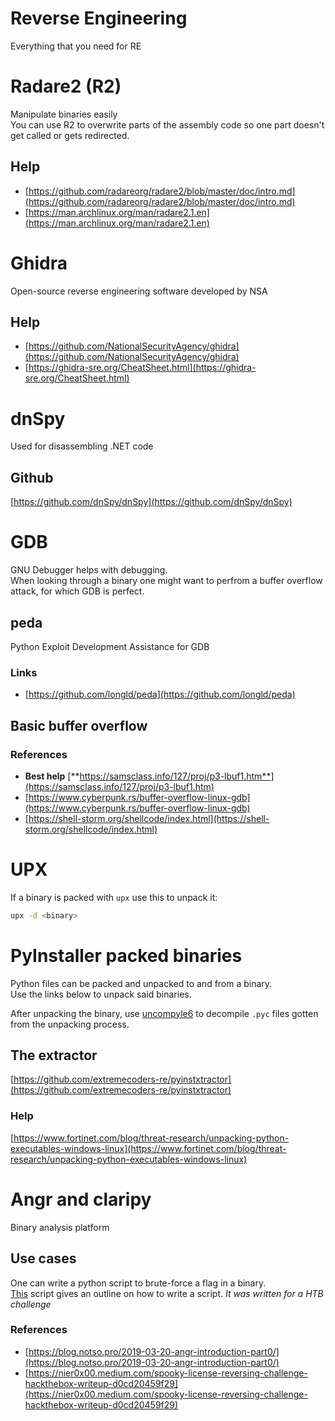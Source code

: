 # Reverse Engineering
Everything that you need for RE

# Radare2 (R2)
Manipulate binaries easily    
You can use R2 to overwrite parts of the assembly code so one part doesn't get called or gets redirected.

## Help
- [https://github.com/radareorg/radare2/blob/master/doc/intro.md](https://github.com/radareorg/radare2/blob/master/doc/intro.md)
- [https://man.archlinux.org/man/radare2.1.en](https://man.archlinux.org/man/radare2.1.en)


# Ghidra
Open-source reverse engineering software developed by NSA

## Help
- [https://github.com/NationalSecurityAgency/ghidra](https://github.com/NationalSecurityAgency/ghidra)
- [https://ghidra-sre.org/CheatSheet.html](https://ghidra-sre.org/CheatSheet.html)



# dnSpy
Used for disassembling .NET code

## Github
[https://github.com/dnSpy/dnSpy](https://github.com/dnSpy/dnSpy)



# GDB
GNU Debugger helps with debugging.    
When looking through a binary one might want to perfrom a buffer overflow attack, for which GDB is perfect.

## peda
Python Exploit Development Assistance for GDB

### Links
- [https://github.com/longld/peda](https://github.com/longld/peda)

## Basic buffer overflow
### References
- **Best help**    [**https://samsclass.info/127/proj/p3-lbuf1.htm**](https://samsclass.info/127/proj/p3-lbuf1.htm)
- [https://www.cyberpunk.rs/buffer-overflow-linux-gdb](https://www.cyberpunk.rs/buffer-overflow-linux-gdb)
- [https://shell-storm.org/shellcode/index.html](https://shell-storm.org/shellcode/index.html)


# UPX
If a binary is packed with `upx` use this to unpack it:
```bash
upx -d <binary>
```


# PyInstaller packed binaries
Python files can be packed and unpacked to and from a binary.    
Use the links below to unpack said binaries.    

After unpacking the binary, use [uncompyle6](https://pypi.org/project/uncompyle6/) to decompile `.pyc` files gotten from the unpacking process.

## The extractor
[https://github.com/extremecoders-re/pyinstxtractor](https://github.com/extremecoders-re/pyinstxtractor)

### Help
[https://www.fortinet.com/blog/threat-research/unpacking-python-executables-windows-linux](https://www.fortinet.com/blog/threat-research/unpacking-python-executables-windows-linux)


# Angr and claripy
Binary analysis platform

## Use cases
One can write a python script to brute-force a flag in a binary.      
[This](https://gist.github.com/IVBecy/cadc99ba82632b5cc6bda3a882c70c50) script gives an outline on how to write a script.
*It was written for a HTB challenge*

### References
- [https://blog.notso.pro/2019-03-20-angr-introduction-part0/](https://blog.notso.pro/2019-03-20-angr-introduction-part0/)
- [https://nier0x00.medium.com/spooky-license-reversing-challenge-hackthebox-writeup-d0cd20459f29](https://nier0x00.medium.com/spooky-license-reversing-challenge-hackthebox-writeup-d0cd20459f29)
